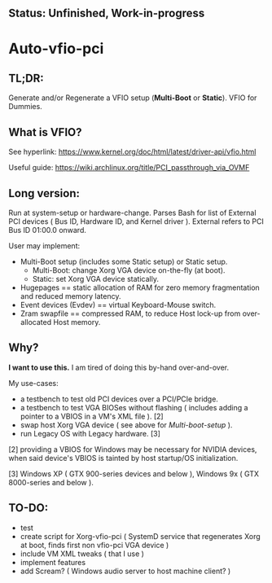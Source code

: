 ## Status: Unfinished, Work-in-progress
# Auto-vfio-pci
## TL;DR:
Generate and/or Regenerate a VFIO setup (**Multi-Boot** or **Static**). VFIO for Dummies.

## What is VFIO?

See hyperlink:  https://www.kernel.org/doc/html/latest/driver-api/vfio.html

Useful guide:   https://wiki.archlinux.org/title/PCI_passthrough_via_OVMF

## Long version:
Run at system-setup or hardware-change.
Parses Bash for list of External PCI devices ( Bus ID, Hardware ID, and Kernel driver ). External refers to PCI Bus ID 01:00.0 onward.

User may implement:
* Multi-Boot setup (includes some Static setup) or Static setup.
  - Multi-Boot:   change Xorg VGA device on-the-fly (at boot).
  - Static:       set Xorg VGA device statically.
* Hugepages             == static allocation of RAM for zero memory fragmentation and reduced memory latency.
* Event devices (Evdev) == virtual Keyboard-Mouse switch.
* Zram swapfile         == compressed RAM, to reduce Host lock-up from over-allocated Host memory.

## Why?
  **I want to use this.** I am tired of doing this by-hand over-and-over.
  
My use-cases:
* a testbench to test old PCI devices over a PCI/PCIe bridge.
* a testbench to test VGA BIOSes without flashing ( includes adding a pointer to a VBIOS in a VM's XML file ). [2]
* swap host Xorg VGA device ( see above for *Multi-boot-setup* ).
* run Legacy OS with Legacy hardware. [3]

[2] providing a VBIOS for Windows may be necessary for NVIDIA devices, when said device's VBIOS is tainted by host startup/OS initialization.

[3] Windows XP ( GTX 900-series devices and below ), Windows 9x ( GTX 8000-series and below ).

## TO-DO:
* test
* create script for Xorg-vfio-pci ( SystemD service that regenerates Xorg at boot, finds first non vfio-pci VGA device )
* include VM XML tweaks ( that I use )
* implement features
* add Scream? ( Windows audio server to host machine client? )

